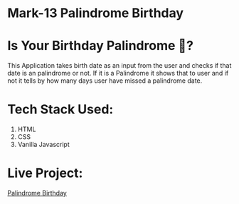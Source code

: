 # Mark-13 Palindrome Birthday

# Is Your Birthday Palindrome 🧁?

This Application takes birth date as an input from the user and checks if that date is an palindrome or not. 
If it is a Palindrome it shows that to user and if not it tells by how many days user have missed a palindrome date.

# Tech Stack Used:

1) HTML
2) CSS
3) Vanilla Javascript

# Live Project:

[Palindrome Birthday](https://palindrome-birthday-jyoti.netlify.app/)
